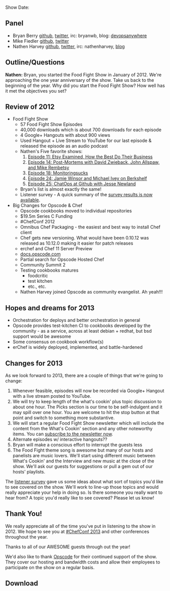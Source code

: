 Show Date:  

Panel<a name="panel"></a>
-----

* Bryan Berry [github](http://github.com/bryanwb), [twitter](http://twitter.com/bryanwb), irc: bryanwb, blog: [devopsanywhere](http://devopsanywhere.blogspot.com)
* Mike Fiedler [github](http://github.com/miketheman), [twitter](http://twitter.com/mikefiedler)
* Nathen Harvey [github](http://github.com/nathenharvey), [twitter](http://twitter.com/nathenharvey), irc: nathenharvey, [blog](http://nathenharvey.com)


Outline/Questions
-----------------
**Nathen:**  Bryan, you started the Food Fight Show in January of 2012.
We're approaching the one year anniversary of the show.  Take us back to
the beginning of the year.  Why did you start the Food Fight Show?  How
well has it met the objectives you set?

## Review of 2012
* Food Fight Show
  * 57 Food Fight Show Episodes 
  * 40,000 downloads which is about 700 downloads for each episode
  * 4 Google+ Hangouts with about 900 views
  * Used Hangout + Live Stream to YouTube for our last episode & released 
    the episode as an audio podcast
  * Nathen's Five favorite shows:
    1. [Episode 11: Etsy Examined, How the Best Do Their Business](http://foodfightshow.org/2012/05/episode-11-etsy-examined-how-best-do.html)
    1. [Episode 14: Post-Mortems with David Zwieback, John Allspaw, and Mike Rembetsy](http://foodfightshow.org/2012/05/episode-14-live-post-mortem-with-david.html)
    2. [Episode 18: Monitoringsucks](http://foodfightshow.org/2012/06/episode-18-monitoringsucks-with-lusis.html)
    1. [Episode 24: Jamie Winsor and Michael Ivey on Berkshelf](http://foodfightshow.org/2012/08/jamie-winsor-and-michael-ivey-skool-us-on-berkshelf.html)
    1. [Episode 25: ChatOps at Github with Jesse Newland](http://foodfightshow.org/2012/08/chatops-at-github-with-jesse-newland.html)
  * Bryan's list is almost exactly the same!
  * Listener survey - A quick summary of the [survey results is now available](https://s3.amazonaws.com/foodfightshow/Survey+Results.pdf).
* Big Changes for Opscode &amp; Chef
  * Opscode cookbooks moved to individual repositories
  * $19.5m Series C Funding 
  * #ChefConf 2012
  * Omnibus Chef Packaging - the easiest and best way to install Chef
    client
  * Chef gets new versioning.  What would have been 0.10.12 was released as
    10.12.0 making it easier for patch releases
  * erchef and Chef 11 Server Preview
  * [docs.opscode.com](http://docs.opscode.com)
  * Partial search for Opscode Hosted Chef
  * Community Summit 2
  * Testing cookbooks matures
    * foodcritic
    * test kitchen
    * etc., etc.
  * Nathen Harvey joined Opscode as community evangelist. Ah yeah!!!

## Hopes and dreams for 2013
  * Orchestration for deploys and better orchestration in general
  * Opscode provides test-kitchen CI to cookbooks developed by the community - as a service, across at least debian + redhat, but bsd support would be awesome
  * Some consensus on cookbook workflow(s) 
  * erChef is widely deployed, implemented, and battle-hardened

## Changes for 2013


As we look forward to 2013, there are a couple of things that we're going
to change:

1.  Whenever feasible, episodes will now be recorded via Google+ Hangout
    with a live stream posted to YouTube.
1.  We will try to keep length of the what's cookin' plus topic discussion to about one hour. The Picks section is our time to be self-indulgent and it may spill over one hour. You are welcome to hit the stop button at that point and switch to something more substantive.
1.  We will start a regular Food Fight Show newsletter which will include
    the content from the What's Cookin' section and any other noteworthy items.
    You can [subscribe to the newsletter now](http://bit.ly/ffsmail).
1.  Alternate episodes w/ interactive hangouts??
1.  Bryan will make a conscious effort to interrupt the guests less
1.  The Food Fight theme song is awesome but many of our hosts and
    panelists are music lovers.  We'll start using different music between
    What's Cookin' and the Interview and new music at the close of the show.
    We'll ask our guests for suggestions or pull a gem out of our hosts'
playlists.

The [listener
survey](https://s3.amazonaws.com/foodfightshow/Survey+Results.pdf)
gave us some ideas about what sort of topics you'd like to see covered on
the show.  We'll work to line-up those topics and would really appreciate
your help in doing so.  Is there someone you really want to hear from?  A
topic you'd really like to see covered?  Please let us know!



Thank You!
---------

We really appreciate all of the time you've put in listening to the show in
2012.  We hope to see you at [#ChefConf 2013](http://chefconf.opscode.com)
and other conferences throughout the year.

Thanks to all of our AWESOME guests through out the year!

We'd also like to thank [Opscode](http://www.opscode.com) for their
continued support of the show.  They cover our hosting and bandwidth costs
and allow their employees to participate on the show on a regular basis.


Download
--------
